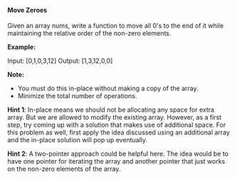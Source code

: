 #### Move Zeroes

Given an array nums, write a function to move all 0's to the end of it while maintaining the relative order of the non-zero elements.

__Example:__

Input: [0,1,0,3,12]
Output: [1,3,12,0,0]


__Note:__
- You must do this in-place without making a copy of the array.
- Minimize the total number of operations.

__Hint 1__: In-place means we should not be allocating any space for extra array. But we are allowed to modify the existing array. However, as a first step, try coming up with a solution that makes use of additional space. For this problem as well, first apply the idea discussed using an additional array and the in-place solution will pop up eventually.

__Hint 2__: A two-pointer approach could be helpful here. The idea would be to have one pointer for iterating the array and another pointer that just works on the non-zero elements of the array.
